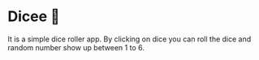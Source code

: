 

# Dicee 🎲
It is a simple dice roller app. By clicking on dice you can roll the dice and random number show up between 1 to 6.
